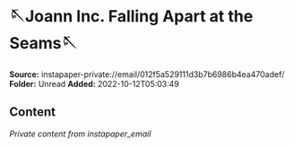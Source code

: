 # 🪡Joann Inc. Falling Apart at the Seams🪡

**Source:** instapaper-private://email/012f5a529111d3b7b6986b4ea470adef/
**Folder:** Unread
**Added:** 2022-10-12T05:03:49




## Content
*Private content from instapaper_email*
